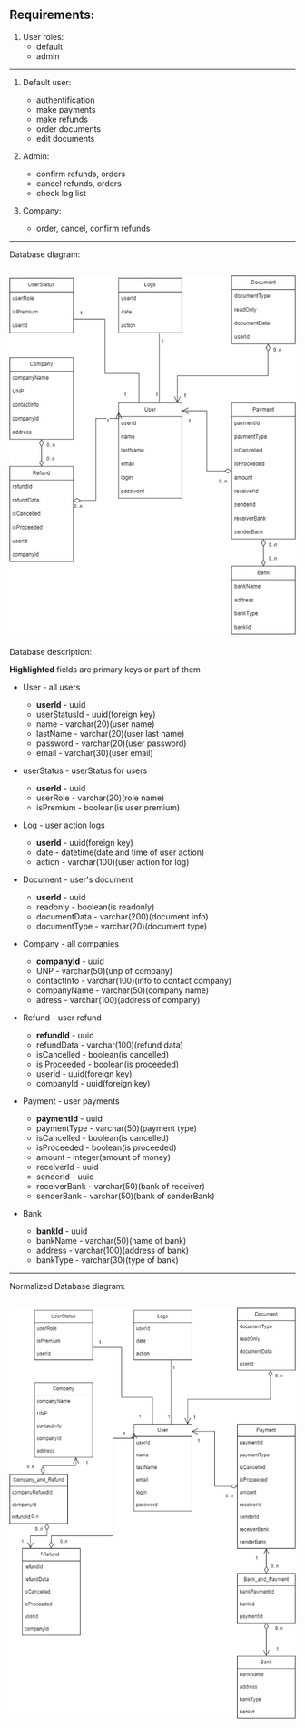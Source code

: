 ## Requirements:
1. User roles:
   - default
   - admin
---
1. Default user:
   - authentification
   - make payments
   - make refunds
   - order documents
   - edit documents
2. Admin:
   - confirm refunds, orders
   - cancel refunds, orders
   - check log list

3. Company: 
   - order, cancel, confirm refunds
---
Database diagram:

![alt text](diagram.jpg)
---
Database description:

**Highlighted** fields are primary keys or part of them

- User - all users
   - **userId** - uuid
   - userStatusId - uuid(foreign key)
   - name - varchar(20)(user name)
   - lastName - varchar(20)(user last name)
   - password - varchar(20)(user password)
   - email - varchar(30)(user email)

- userStatus - userStatus for users
   - **userId** - uuid
   - userRole - varchar(20)(role name)
   - isPremium - boolean(is user premium)


- Log - user action logs
   - **userId** - uuid(foreign key)
   - date - datetime(date and time of user action)
   - action - varchar(100)(user action for log)

- Document - user's document 
   - **userId** - uuid
   - readonly - boolean(is readonly)
   - documentData - varchar(200)(document info)
   - documentType - varchar(20)(document type)

- Company - all companies
   - **companyId** - uuid
   - UNP - varchar(50)(unp of company)
   - contactInfo - varchar(100)(info to contact company)
   - companyName - varchar(50)(company name)
   - adress - varchar(100)(address of company)

- Refund - user refund
   - **refundId** - uuid
   - refundData - varchar(100)(refund data)
   - isCancelled - boolean(is cancelled)
   - is Proceeded - boolean(is proceeded)
   - userId - uuid(foreign key)
   - companyId - uuid(foreign key)

- Payment - user payments
   - **paymentId** - uuid
   - paymentType - varchar(50)(payment type)
   - isCancelled - boolean(is cancelled)
   - isProceeded - boolean(is proceeded)
   - amount - integer(amount of money)
   - receiverId - uuid
   - senderId - uuid
   - receiverBank - varchar(50)(bank of receiver)
   - senderBank - varchar(50)(bank of senderBank)

- Bank
   - **bankId** - uuid
   - bankName - varchar(50)(name of bank)
   - address - varchar(100)(address of bank)
   - bankType - varchar(30)(type of bank)
---
Normalized Database diagram:

![alt text](Normalized.jpg)
---

